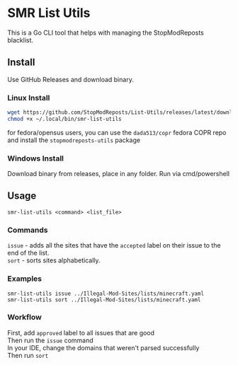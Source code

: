 # SMR List Utils

This is a Go CLI tool that helps with managing the StopModReposts blacklist.

## Install

Use GitHub Releases and download binary.

### Linux Install

```bash
wget https://github.com/StopModReposts/List-Utils/releases/latest/download/smr-list-utils.elf -O ~/.local/bin/smr-list-utils
chmod +x ~/.local/bin/smr-list-utils
```

for fedora/opensus users, you can use the `dada513/copr` fedora COPR repo and install the `stopmodreposts-utils` package

### Windows Install

Download binary from releases, place in any folder. Run via cmd/powershell

## Usage

```
smr-list-utils <command> <list_file>
```

### Commands

`issue` - adds all the sites that have the `accepted` label on their issue to the end of the list.  
`sort` - sorts sites alphabetically.

### Examples

`smr-list-utils issue ../Illegal-Mod-Sites/lists/minecraft.yaml`  
`smr-list-utils sort ../Illegal-Mod-Sites/lists/minecraft.yaml`

### Workflow

First, add `approved` label to all issues that are good  
Then run the `issue` command  
In your IDE, change the domains that weren't parsed successfully  
Then run `sort`
